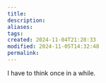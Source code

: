 ```yaml
---
title: 
description: 
aliases:
tags: 
created: 2024-11-04T21:28:33
modified: 2024-11-05T14:32:48
permalink: 
---
```


I have to think once in a while.